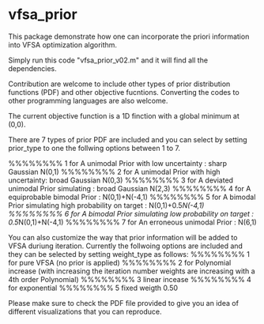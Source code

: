 # vfsa_prior

This package demonstrate how one can incorporate the priori information into VFSA optimization algorithm. 

Simply run this code "vfsa_prior_v02.m" and it will find all the dependencies.

Contribution are welcome to include other types of prior distribution functions (PDF) and other objective fucntions.
Converting the codes to other programming languages are also welcome.

The current objective function is a 1D finction with a global minimum at (0,0).

There are 7 types of prior PDF are included and you can select by setting prior_type to one the follwing options between 1 to 7. 

%%%%%%%% 1 for A unimodal Prior with low uncertainty :  sharp Gaussian N(0,1)
%%%%%%%% 2 for A unimodal Prior with high uncertainty: broad Gaussian N(0,3)
%%%%%%%% 3 for A deviated unimodal Prior simulating : broad Gaussian N(2,3)
%%%%%%%% 4 for A equiprobable bimodal Prior : N(0,1)+N(-4,1)
%%%%%%%% 5 for A bimodal Prior simulating high probability on target : N(0,1)+0.5*N(-4,1)
%%%%%%%% 6 for A bimodal Prior simulating low probability on target : 0.5*N(0,1)+N(-4,1)
%%%%%%%% 7 for An erroneous unimodal Prior  : N(6,1)


You can also customize the way that prior information will be added to VFSA duriung iteration. Currently the follwoing options are included and they can be selected by setting weight_type as follows:
%%%%%%%% 1 for pure VFSA (no prior is applied)
%%%%%%%% 2 for Polynomial increase (with increasing the iteration number weights are increasing with a 4th order Polynomial)
%%%%%%%% 3 linear incease 
%%%%%%%% 4 for exponential
%%%%%%%% 5 fixed weigth 0.50 


Please make sure to check the PDF file provided to give you an idea of different visualizations that you can reproduce.



